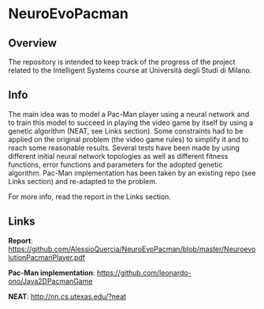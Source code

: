 # NeuroEvoPacman

## Overview
The repository is intended to keep track of the progress of the project related to the Intelligent Systems course at Università degli Studi di Milano. 

## Info
The main idea was to model a Pac-Man player using a neural network and to train this model to succeed in playing the video game by itself by using a genetic algorithm (NEAT, see Links section). Some constraints had to be applied on the original problem (the video game rules) to simplify it and to reach some reasonable results. Several tests have been made by using different initial neural network topologies as well as different fitness functions, error functions and parameters for the adopted genetic algorithm.
Pac-Man implementation has been taken by an existing repo (see Links section) and re-adapted to the problem.

For more info, read the report in the Links section.

## Links
**Report**: https://github.com/AlessioQuercia/NeuroEvoPacman/blob/master/NeuroevolutionPacmanPlayer.pdf

**Pac-Man implementation**: https://github.com/leonardo-ono/Java2DPacmanGame

**NEAT**: http://nn.cs.utexas.edu/?neat
